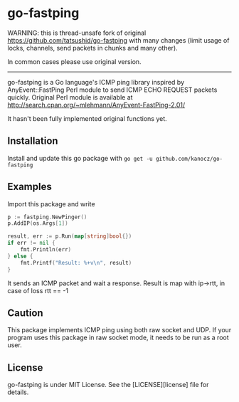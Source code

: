 go-fastping
===========

WARNING: this is thread-unsafe fork of original https://github.com/tatsushid/go-fastping with
many changes (limit usage of locks, channels, send packets in chunks and many
other).

In common cases please use original version.

---

go-fastping is a Go language's ICMP ping library inspired by AnyEvent::FastPing
Perl module to send ICMP ECHO REQUEST packets quickly. Original Perl module is
available at
http://search.cpan.org/~mlehmann/AnyEvent-FastPing-2.01/

It hasn't been fully implemented original functions yet.

## Installation

Install and update this go package with `go get -u github.com/kanocz/go-fastping`

## Examples

Import this package and write

```go
p := fastping.NewPinger()
p.AddIP(os.Args[1])

result, err := p.Run(map[string]bool{})
if err != nil {
	fmt.Println(err)
} else {
	fmt.Printf("Result: %+v\n", result)
}
```

It sends an ICMP packet and wait a response. Result is map with ip->rtt, in case
of loss rtt == -1

## Caution
This package implements ICMP ping using both raw socket and UDP. If your program
uses this package in raw socket mode, it needs to be run as a root user.

## License
go-fastping is under MIT License. See the [LICENSE][license] file for details.
